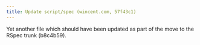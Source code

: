 ```yaml
---
title: Update script/spec (wincent.com, 57f43c1)
---
```


Yet another file which should have been updated as part of the move to the RSpec trunk (b8c4b59).
